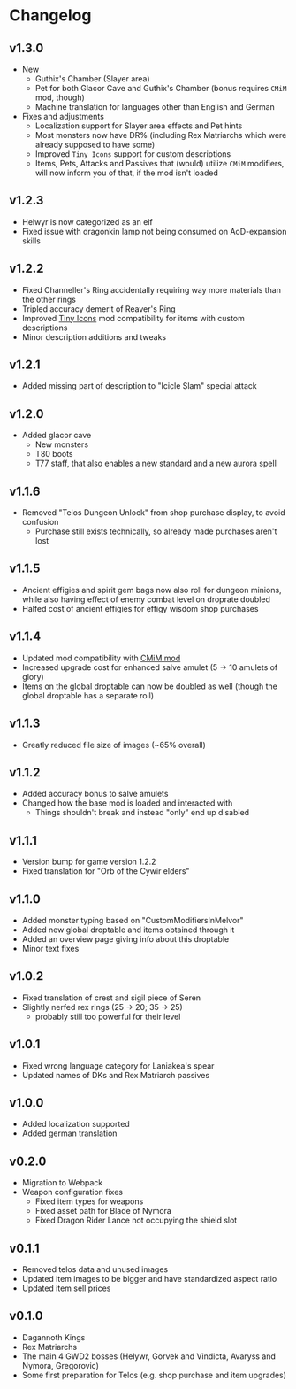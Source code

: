 # Changelog

## v1.3.0
* New
  * Guthix's Chamber (Slayer area)
  * Pet for both Glacor Cave and Guthix's Chamber (bonus requires `CMiM` mod, though)
  * Machine translation for languages other than English and German
* Fixes and adjustments
  * Localization support for Slayer area effects and Pet hints
  * Most monsters now have DR% (including Rex Matriarchs which were already supposed to have some)
  * Improved `Tiny Icons` support for custom descriptions
  * Items, Pets, Attacks and Passives that (would) utilize `CMiM` modifiers, will now inform you of that, if the mod isn't loaded

## v1.2.3
* Helwyr is now categorized as an elf
* Fixed issue with dragonkin lamp not being consumed on AoD-expansion skills

## v1.2.2
* Fixed Channeller's Ring accidentally requiring way more materials than the other rings
* Tripled accuracy demerit of Reaver's Ring
* Improved [Tiny Icons](https://mod.io/g/melvoridle/m/tiny-icons) mod compatibility for items with custom descriptions
* Minor description additions and tweaks

## v1.2.1
* Added missing part of description to "Icicle Slam" special attack

## v1.2.0
* Added glacor cave
  * New monsters
  * T80 boots
  * T77 staff, that also enables a new standard and a new aurora spell

## v1.1.6
* Removed "Telos Dungeon Unlock" from shop purchase display, to avoid confusion
  * Purchase still exists technically, so already made purchases aren't lost

## v1.1.5
* Ancient effigies and spirit gem bags now also roll for dungeon minions, while also having effect of enemy combat level on droprate doubled
* Halfed cost of ancient effigies for effigy wisdom shop purchases

## v1.1.4
* Updated mod compatibility with [CMiM mod](https://github.com/KumaV1/Custom-Modifiers-in-Melvor)
* Increased upgrade cost for enhanced salve amulet (5 -> 10 amulets of glory)
* Items on the global droptable can now be doubled as well (though the global droptable has a separate roll)

## v1.1.3
* Greatly reduced file size of images (~65% overall)

## v1.1.2
* Added accuracy bonus to salve amulets
* Changed how the base mod is loaded and interacted with
  * Things shouldn't break and instead "only" end up disabled

## v1.1.1
* Version bump for game version 1.2.2
* Fixed translation for "Orb of the Cywir elders"

## v1.1.0
* Added monster typing based on "CustomModifiersInMelvor"
* Added new global droptable and items obtained through it
* Added an overview page giving info about this droptable
* Minor text fixes

## v1.0.2
* Fixed translation of crest and sigil piece of Seren
* Slightly nerfed rex rings (25 -> 20; 35 -> 25)
  * probably still too powerful for their level

## v1.0.1
* Fixed wrong language category for Laniakea's spear
* Updated names of DKs and Rex Matriarch passives

## v1.0.0
* Added localization supported
* Added german translation

## v0.2.0
* Migration to Webpack
* Weapon configuration fixes
  * Fixed item types for weapons
  * Fixed asset path for Blade of Nymora
  * Fixed Dragon Rider Lance not occupying the shield slot

## v0.1.1
* Removed telos data and unused images
* Updated item images to be bigger and have standardized aspect ratio
* Updated item sell prices

## v0.1.0
* Dagannoth Kings
* Rex Matriarchs
* The main 4 GWD2 bosses (Helywr, Gorvek and Vindicta, Avaryss and Nymora, Gregorovic)
* Some first preparation for Telos (e.g. shop purchase and item upgrades)